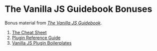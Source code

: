 # The Vanilla JS Guidebook Bonuses

Bonus material from *[The Vanilla JS Guidebook](https://gomakethings.com/vanilla-js-guidebook/)*.

1. [The Cheat Sheet](https://github.com/cferdinandi/vanilla-javascript-cheat-sheet/blob/master/cheat-sheet.md)
2. [Plugin Reference Guide](https://github.com/cferdinandi/vanilla-javascript-cheat-sheet/blob/master/vanilla-js-plugins.md)
3. [Vanilla JS Plugin Boilerplates](https://github.com/cferdinandi/vanilla-javascript-cheat-sheet/tree/master/boilerplates)